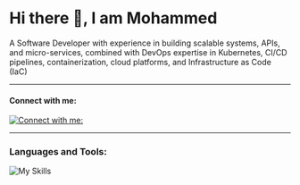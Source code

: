 #            Hi there 👋, I am Mohammed 


A Software Developer with experience in building scalable
systems, APIs, and micro-services, combined with DevOps expertise in
Kubernetes, CI/CD pipelines, containerization, cloud platforms, and
Infrastructure as Code (IaC)

---

#### Connect with me:
[![Connect with me:](https://go-skill-icons.vercel.app/api/icons?i=linkedin)](https://www.linkedin.com/in/mohammed-elabdi/)

---
### Languages and Tools:
![My Skills](https://go-skill-icons.vercel.app/api/icons?i=bash,ruby,docker,kubernetes,helm,terraform,argocd,jenkins,aws,postgres,cs,js,git)







